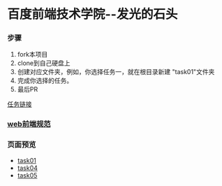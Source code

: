# 百度前端技术学院--发光的石头


### 步骤
1. fork本项目
2. clone到自己硬盘上
3. 创建对应文件夹，例如，你选择任务一，就在根目录新建 "task01"文件夹
4. 完成你选择的任务。
5. 最后PR

[任务链接](http://ife.baidu.com/task/all)

### [web前端规范](http://www.jianshu.com/p/8d291d823cc0)



### 页面预览

* [task01](http://503945930.github.io/ligntStone/task01/)
* [task04](http://503945930.github.io/ligntStone/task04/)
* [task05](http://503945930.github.io/ligntStone/task05/)
